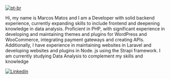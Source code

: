 [![pt-br](https://img.shields.io/badge/lang-pt--br-green.svg)](https://github.com/MarcosVVMK/MarcosVVMK/blob/master/README.pt-br.md)

Hi, my name is Marcos Matos and I am a Developer with solid backend experience, currently expanding skills to include frontend and deepening knowledge in data analysis. Proficient in PHP, with significant experience in developing and maintaining themes and plugins for WordPress and WooCommerce, integrating payment gateways and creating APIs. Additionally, I have experience in maintaining websites in Laravel and developing websites and plugins in Node. js using the Strapi framework. I am currently studying Data Analysis to complement my skills and knowledge



[![Linkedin](https://img.shields.io/badge/LinkedIn-0077B5?style=for-the-badge&logo=linkedin&logoColor=white)](https://www.linkedin.com/in/marcos-matos-47596a160/)